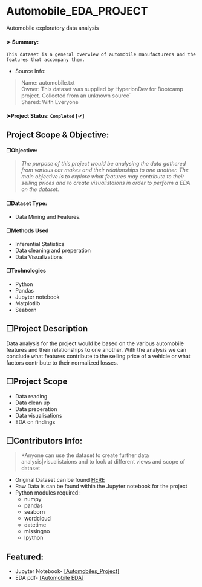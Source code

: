 # Automobile_EDA_PROJECT
Automobile exploratory data analysis

#### &#10148; Summary:
`This dataset is a general overview of automobile manufacturers and the features that accompany them.`

<div class="alert alert-warning" markdown="1">

* Source Info:

> Name: automobile.txt  
Owner: This dataset was supplied by HyperionDev for Bootcamp project. Collected from an unknown source`  
Shared: With Everyone  

#### &#10148;Project Status: `Completed` [&#10003;]

## Project Scope & Objective:
#### &#10064;Objective: 
> *The purpose of this project would be analysing the data gathered from various car makes and their relationships to one another. The main objective is to explore what features may contribute to their selling prices and to create visualistaions in order to perform a EDA on the dataset.*

#### &#10064;Dataset Type:
* Data Mining and Features.

#### &#10064;Methods Used
* Inferential Statistics
* Data cleaning and preperation
* Data Visualizations

#### &#10064;Technologies
* Python
* Pandas 
* Jupyter notebook
* Matplotlib
* Seaborn 

## &#10064;Project Description
Data analysis for the project would be based on the various automobile features and their relationships to one another. With the analysis we can conclude what features contribute to the selling price of a vehicle or what factors contribute to their normalized losses.

## &#10064;Project Scope

- Data reading
- Data clean up
- Data preperation
- Data visualisations
- EDA on findings

## &#10064;Contributors Info:
> *Anyone can use the dataset to create further data analysis|visualistaions and to look at different views and scope of dataset

- Original Dataset can be found <a href="https://github.com/warsab/EDA_Automobiles/blob/main/automobile.txt">HERE</a> 
- Raw Data is can be found within the Jupyter notebook for the project
- Python modules required:
   * numpy
   * pandas
   * seaborn
   * wordcloud
   * datetime
   * missingno
   * Ipython


## Featured:
* Jupyter Notebook- <a href="https://github.com/warsab/EDA_Automobiles/blob/main/Automobiles_project.ipynb">[Automobiles_Project]</a> 
* EDA pdf- <a href="https://github.com/warsab/EDA_Automobiles/blob/main/My%20Task%20Automobile%20EDA.pdf">[Automobile EDA]</a>
